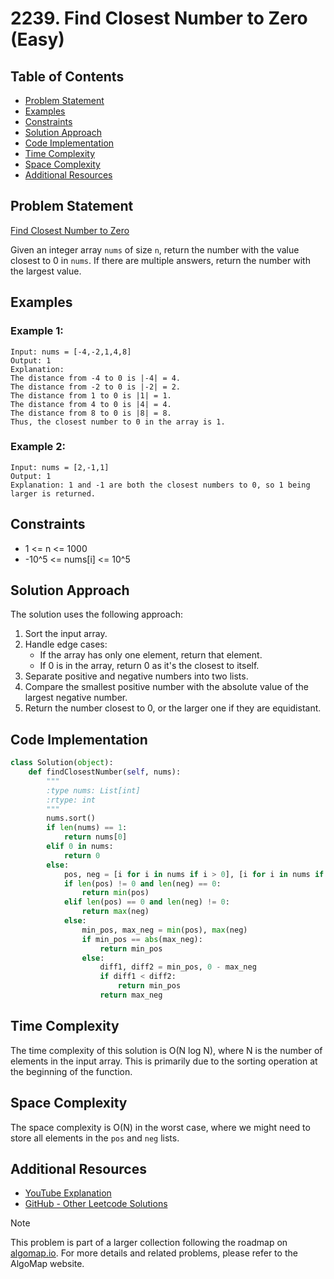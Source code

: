 # 2239. Find Closest Number to Zero (Easy)

## Table of Contents

- [Problem Statement](#problem-statement)
- [Examples](#examples)
- [Constraints](#constraints)
- [Solution Approach](#solution-approach)
- [Code Implementation](#code-implementation)
- [Time Complexity](#time-complexity)
- [Space Complexity](#space-complexity)
- [Additional Resources](#additional-resources)

## Problem Statement

[Find Closest Number to Zero](https://leetcode.com/problems/find-closest-number-to-zero/description/)

Given an integer array `nums` of size `n`, return the number with the value closest to 0 in `nums`. If there are multiple answers, return the number with the largest value.

## Examples

### Example 1:

```
Input: nums = [-4,-2,1,4,8]
Output: 1
Explanation:
The distance from -4 to 0 is |-4| = 4.
The distance from -2 to 0 is |-2| = 2.
The distance from 1 to 0 is |1| = 1.
The distance from 4 to 0 is |4| = 4.
The distance from 8 to 0 is |8| = 8.
Thus, the closest number to 0 in the array is 1.
```

### Example 2:

```
Input: nums = [2,-1,1]
Output: 1
Explanation: 1 and -1 are both the closest numbers to 0, so 1 being larger is returned.
```

## Constraints

- 1 <= n <= 1000
- -10^5 <= nums[i] <= 10^5

## Solution Approach

The solution uses the following approach:

1. Sort the input array.
2. Handle edge cases:
   - If the array has only one element, return that element.
   - If 0 is in the array, return 0 as it's the closest to itself.
3. Separate positive and negative numbers into two lists.
4. Compare the smallest positive number with the absolute value of the largest negative number.
5. Return the number closest to 0, or the larger one if they are equidistant.

## Code Implementation

```python
class Solution(object):
    def findClosestNumber(self, nums):
        """
        :type nums: List[int]
        :rtype: int
        """
        nums.sort()
        if len(nums) == 1:
            return nums[0]
        elif 0 in nums:
            return 0
        else:
            pos, neg = [i for i in nums if i > 0], [i for i in nums if i < 0]
            if len(pos) != 0 and len(neg) == 0:
                return min(pos)
            elif len(pos) == 0 and len(neg) != 0:
                return max(neg)
            else:
                min_pos, max_neg = min(pos), max(neg)
                if min_pos == abs(max_neg):
                    return min_pos
                else:
                    diff1, diff2 = min_pos, 0 - max_neg
                    if diff1 < diff2:
                        return min_pos
                    return max_neg
```

## Time Complexity

The time complexity of this solution is O(N log N), where N is the number of elements in the input array. This is primarily due to the sorting operation at the beginning of the function.

## Space Complexity

The space complexity is O(N) in the worst case, where we might need to store all elements in the `pos` and `neg` lists.

## Additional Resources

- [YouTube Explanation](https://www.youtube.com/watch?v=dLlKA5DQKYs)
- [GitHub - Other Leetcode Solutions](https://github.com/gahogg/Leetcode-Solutions/blob/main/Find%20Closest%20Number%20to%20Zero%20-%20Leetcode%202239)

> [!NOTE]
> This problem is part of a larger collection following the roadmap on [algomap.io](https://algomap.io/). For more details and related problems, please refer to the AlgoMap website.
